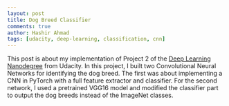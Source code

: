 ```yaml
---
layout: post
title: Dog Breed Classifier
comments: true
author: Hashir Ahmad
tags: [udacity, deep-learning, classification, cnn]
---
```

This post is about my implementation of Project 2 of the [Deep Learning Nanodegree](https://www.udacity.com/course/deep-learning-nanodegree--nd101) from Udacity. In this project, I built two Convolutional Neural Networks for identifying the dog breed. The first was about implementing a CNN in PyTorch with a full feature extractor and classifier. For the second network, I used a pretrained VGG16 model and modified the classifier part to output the dog breeds instead of the ImageNet classes.